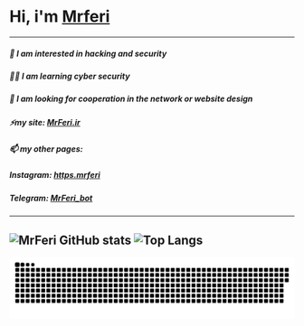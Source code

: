 # Hi, i'm [Mrferi](https://mrferi.ir)
---
##### 🔰 I am interested in **hacking** and **security** 
##### 🧑‍💻 I am learning **cyber security** 
##### 💞️ I am looking for cooperation in the network or website design 
##### ⚡my site: [MrFeri.ir](https://mrferi.ir)
##### 📫 my other pages:
#####     **Instagram:** [https.mrferi](https://instagram.com/https.mrferi)
#####     **Telegram:** [MrFeri_bot](https://t.me/MrFeri_bot) 

---
![MrFeri GitHub stats](https://github-readme-stats.vercel.app/api?username=httpsMrferi&hide=contribs&theme=dark)
![Top Langs](https://github-readme-stats.vercel.app/api/top-langs/?username=httpsMrferi&layout=compact&theme=dark)
---
<a href="#" align="center" ><img src="./maz.svg"></a>
